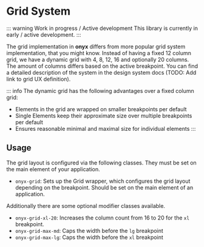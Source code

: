 # Grid System

::: warning Work in progress / Active development
This library is currently in early / active development.
:::

The grid implementation in **onyx** differs from more popular grid system implementation, that you might know.
Instead of having a fixed 12 column grid, we have a dynamic grid with 4, 8, 12, 16 and optionally 20 columns.
The amount of columns differs based on the active breakpoint.
You can find a detailed description of the system in the design system docs (TODO: Add link to grid UX definition).

::: info
The dynamic grid has the following advantages over a fixed column grid:

- Elements in the grid are wrapped on smaller breakpoints per default
- Single Elements keep their approximate size over multiple breakpoints per default
- Ensures reasonable minimal and maximal size for individual elements
  :::

## Usage

The grid layout is configured via the following classes. They must be set on the main element of your application.

- `onyx-grid`: Sets up the Grid wrapper, which configures the grid layout depending on the breakpoint. Should be set on the main element of an application.

Additionally there are some optional modifier classes available.

- `onyx-grid-xl-20`: Increases the column count from 16 to 20 for the `xl` breakpoint.
- `onyx-grid-max-md`: Caps the width before the `lg` breakpoint
- `onyx-grid-max-lg`: Caps the width before the `xl` breakpoint
